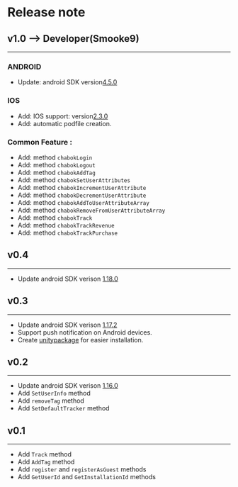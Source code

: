 # Release note

## v1.0  --> Developer(Smooke9)
--------------------------------------------------------------------------------------------
###  ANDROID   ###
- Update: android SDK version[4.5.0](https://doc.chabok.io/android/release-note.html#%D9%86%D8%B3%D8%AE%D9%87-%DB%B3%DB%B5%DB%B0---%DB%B1%DB%B3%DB%B9%DB%B9%DB%B0%DB%B9%DB%B0%DB%B4)

###  IOS       ###
- Add: IOS support: version[2.3.0](https://doc.chabok.io/ios/release-note.html#%D9%86%D8%B3%D8%AE%D9%87-%DB%B2%DB%B3%DB%B0---%DB%B1%DB%B3%DB%B9%DB%B9%DB%B1%DB%B0%DB%B1%DB%B3)
- Add: automatic podfile creation.


### Common Feature :
- Add: method `chabokLogin`
- Add: method `chabokLogout`
- Add: method `chabokAddTag`
- Add: method `chabokSetUserAttributes`
- Add: method `chabokIncrementUserAttribute`
- Add: method `chabokDecrementUserAttribute`
- Add: method `chabokAddToUserAttributeArray`
- Add: method `chabokRemoveFromUserAttributeArray`
- Add: method `chabokTrack`
- Add: method `chabokTrackRevenue`
- Add: method `chabokTrackPurchase`


## v0.4
--------------------------------------------------------------------------------------------
- Update android SDK verison [1.18.0](https://doc.chabok.io/android/release-note.html#%D9%86%D8%B3%D8%AE%D9%87-%DB%B2%DB%B1%DB%B8%DB%B0---%DB%B1%DB%B3%DB%B9%DB%B8%DB%B0%DB%B6%DB%B1%DB%B2)


## v0.3
---------------------------------------------------------------------------------------------
- Update android SDK verison [1.17.2](https://doc.chabokpush.com/android/release-note.html#%D9%86%D8%B3%D8%AE%D9%87-%DB%B2%DB%B1%DB%B7%DB%B2---%DB%B1%DB%B3%DB%B9%DB%B8%DB%B0%DB%B5%DB%B1%DB%B4)
- Support push notification on Android devices.
- Create [unitypackage](https://github.com/chabokpush/chabok-starter-unity/raw/master/chabok-unity.unitypackage) for easier installation.


## v0.2
--------------------------------------------------------------------------------------------
- Update android SDK verison [1.16.0](https://doc.chabokpush.com/android/release-note.html#%D9%86%D8%B3%D8%AE%D9%87-%DB%B2%DB%B1%DB%B6%DB%B0---%DB%B1%DB%B3%DB%B9%DB%B8%DB%B0%DB%B2%DB%B1%DB%B8)
- Add `SetUserInfo` method
- Add `removeTag` method
- Add `SetDefaultTracker` method


## v0.1
--------------------------------------------------------------------------------------------
- Add `Track` method
- Add `AddTag` method
- Add `register` and `registerAsGuest` methods
- Add `GetUserId` and `GetInstallationId` methods
